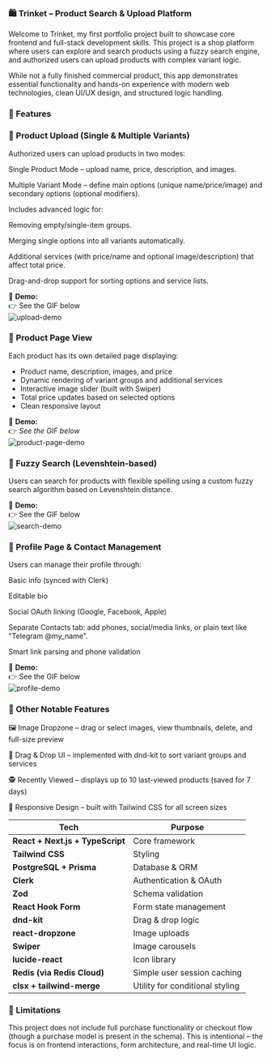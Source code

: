 ### 🛍️ Trinket – Product Search & Upload Platform  
Welcome to Trinket, my first portfolio project built to showcase core frontend and full-stack development skills. This project is a shop platform where users can explore and search products using a fuzzy search engine, and authorized users can upload products with complex variant logic.

While not a fully finished commercial product, this app demonstrates essential functionality and hands-on experience with modern web technologies, clean UI/UX design, and structured logic handling.

### 🚀 Features

### 🛒 Product Upload (Single & Multiple Variants)  
Authorized users can upload products in two modes:

Single Product Mode – upload name, price, description, and images.

Multiple Variant Mode – define main options (unique name/price/image) and secondary options (optional modifiers).

Includes advanced logic for:

Removing empty/single-item groups.

Merging single options into all variants automatically.

Additional services (with price/name and optional image/description) that affect total price.

Drag-and-drop support for sorting options and service lists.

📸 **Demo:**  
👉 See the GIF below  
![upload-demo](https://github.com/user-attachments/assets/838bf107-2202-47cc-a66f-88b037c6de7b)

### 🧾 Product Page View

Each product has its own detailed page displaying:

- Product name, description, images, and price
- Dynamic rendering of variant groups and additional services
- Interactive image slider (built with Swiper)
- Total price updates based on selected options
- Clean responsive layout

📸 **Demo:**  
👉 _See the GIF below_  
![product-page-demo](https://github.com/user-attachments/assets/a732f0c9-e47c-4a2c-8edb-0e3bb94bdeed)

### 🔎 Fuzzy Search (Levenshtein-based)  
Users can search for products with flexible spelling using a custom fuzzy search algorithm based on Levenshtein distance.

📸 **Demo:**  
👉 See the GIF below  
![search-demo](https://github.com/user-attachments/assets/dbce2a63-fc49-429e-95f6-0c2a6cfaf490)

### 👤 Profile Page & Contact Management  
Users can manage their profile through:

Basic info (synced with Clerk)

Editable bio

Social OAuth linking (Google, Facebook, Apple)

Separate Contacts tab: add phones, social/media links, or plain text like "Telegram @my_name".

Smart link parsing and phone validation

📸 **Demo:**  
👉 See the GIF below  
![profile-demo](https://github.com/user-attachments/assets/7a9d330f-e075-4e6d-b0f9-db8ee27e4d03)

### 🧠 Other Notable Features  
🖼️ Image Dropzone – drag or select images, view thumbnails, delete, and full-size preview

🧩 Drag & Drop UI – implemented with dnd-kit to sort variant groups and services

🕵️ Recently Viewed – displays up to 10 last-viewed products (saved for 7 days)

📱 Responsive Design – built with Tailwind CSS for all screen sizes

| Tech                             | Purpose                                                 |
| -------------------------------- | ------------------------------------------------------- |
| **React + Next.js + TypeScript** | Core framework                                          |
| **Tailwind CSS**                 | Styling                                                 |
| **PostgreSQL + Prisma**          | Database & ORM                                          |
| **Clerk**                        | Authentication & OAuth                                  |
| **Zod**                          | Schema validation                                       |
| **React Hook Form**              | Form state management                                   |
| **dnd-kit**                      | Drag & drop logic                                       |
| **react-dropzone**               | Image uploads                                           |
| **Swiper**                       | Image carousels                                         |
| **lucide-react**                 | Icon library                                            |
| **Redis (via Redis Cloud)**      | Simple user session caching                             |
| **clsx + tailwind-merge**        | Utility for conditional styling                         |

### 📌 Limitations  
This project does not include full purchase functionality or checkout flow (though a purchase model is present in the schema). This is intentional – the focus is on frontend interactions, form architecture, and real-time UI logic.
